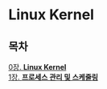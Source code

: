 # Linux Kernel

## 목차
[0장. **Linux Kernel**](documents/0.What_is_kernel.md)  
[1장. **프로세스 관리 및 스케줄링**](documents/1.Process_Management_and_Scheduling.md)  